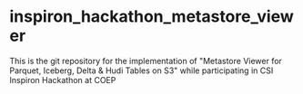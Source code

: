 # inspiron_hackathon_metastore_viewer
This is the git repository for the implementation of "Metastore Viewer for Parquet, Iceberg, Delta &amp; Hudi Tables on S3" while participating in CSI Inspiron Hackathon at COEP
